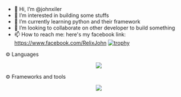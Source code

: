 - 👋 Hi, I’m @johnxiler
- 👀 I’m interested in building some stuffs
- 🌱 I’m currently learning python and their framework
- 💞️ I’m looking to collaborate on other developer to build something
- 📫 How to reach me: here's my facebook link: https://www.facebook.com/RelixJohn
  [![trophy](https://github-profile-trophy.vercel.app/?username=johnxiler&theme=onedark)](https://github.com/johnxiler/github-profile-trophy)

<!---
johnxiler/johnxiler is a ✨ special ✨ repository because its `README.md` (this file) appears on your GitHub profile.
You can click the Preview link to take a look at your changes.
--->
⚙️ Languages
<p align="center">
  <a href="https://skillicons.dev">
    <img src="https://skillicons.dev/icons?i=html,java,js,dart,go,lua,julia,mysql,php,py,ts,bash,cs,css" />
  </a>
</p>
⚙️ Frameworks and tools
<p align="center">
  <a href="https://skillicons.dev">
    <img src="https://skillicons.dev/icons?i=git,replit,bootstrap,arduino,flask,sqlite,flutter,github,nodejs,unity,postgres,materialui,visualstudio,godot,wordpress,postman,powershell,graphql,linux,firebase,materialui,figma,mongodb,netlify,powershell,qt,raspberrypi,stackoverflow,tailwind,tensorflow,vscode,codepen,dotnet,solidity,visualstudio" />
  </a>
</p>
